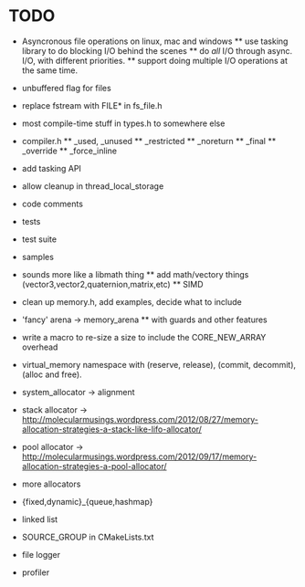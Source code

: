 TODO
====

* Asyncronous file operations on linux, mac and windows
** use tasking library to do blocking I/O behind the scenes
** do _all_ I/O through async. I/O, with different priorities.
** support doing multiple I/O operations at the same time.
* unbuffered flag for files
* replace fstream with FILE* in fs_file.h

* most compile-time stuff in types.h to somewhere else
* compiler.h
** _used, _unused
** _restricted
** _noreturn
** _final
** _override
** _force_inline

* add tasking API
* allow cleanup in thread_local_storage

* code comments
* tests
* test suite
* samples

* sounds more like a libmath thing
** add math/vectory things (vector3,vector2,quaternion,matrix,etc)
** SIMD

* clean up memory.h, add examples, decide what to include
* 'fancy' arena -> memory_arena
** with guards and other features
* write a macro to re-size a size to include the CORE_NEW_ARRAY overhead
* virtual_memory namespace with (reserve, release), (commit, decommit), (alloc and free).
* system_allocator -> alignment
* stack allocator -> http://molecularmusings.wordpress.com/2012/08/27/memory-allocation-strategies-a-stack-like-lifo-allocator/
* pool allocator -> http://molecularmusings.wordpress.com/2012/09/17/memory-allocation-strategies-a-pool-allocator/
* more allocators

* {fixed,dynamic}_{queue,hashmap}
* linked list

* SOURCE_GROUP in CMakeLists.txt
* file logger
* profiler
